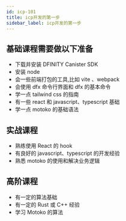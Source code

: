 ```yaml
---
id: icp-101
title: icp开发的第一步
sidebar_label: icp开发的第一步
---
```


## 基础课程需要做以下准备

- 下载并安装 DFINITY Canister SDK
- 安装 node
- 会一些前端打包的工具,比如 vite 、webpack
- 会使用 dfx 命令行界面和 dfx 的基本命令
- 学一点 tailwind css 的指南
- 有一些 react 和 javascript、typescript 基础
- 学一点 motoko 的基础语法

## 实战课程

- 熟练使用 React 的 hook
- 有良好的 javascript、typescript 的开发经验
- 熟悉 motoko 的使用和解决业务逻辑

## 高阶课程

- 有一定的算法基础
- 有一定的 Rust 或 C++ 经验
- 学习 Motoko 的算法
